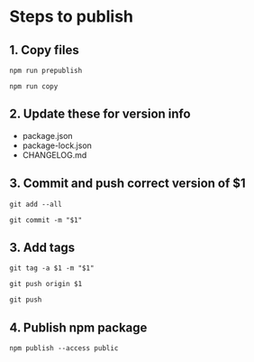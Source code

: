# Steps to publish

## 1. Copy files

```
npm run prepublish

npm run copy
```

## 2. Update these for version info

- package.json
- package-lock.json
- CHANGELOG.md

## 3. Commit and push correct version of $1

```
git add --all

git commit -m "$1"
```

## 3. Add tags

```
git tag -a $1 -m "$1"

git push origin $1

git push
```

## 4. Publish npm package

```
npm publish --access public
```
